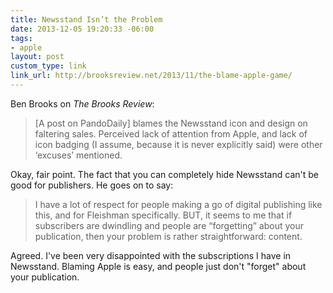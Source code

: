```yaml
---
title: Newsstand Isn’t the Problem
date: 2013-12-05 19:20:33 -06:00
tags:
- apple
layout: post
custom_type: link
link_url: http://brooksreview.net/2013/11/the-blame-apple-game/
---
```


Ben Brooks on *The Brooks Review*:

>[A post on PandoDaily] blames the Newsstand icon and design on faltering sales. Perceived lack of attention from Apple, and lack of icon badging (I assume, because it is never explicitly said) were other ‘excuses’ mentioned.

Okay, fair point. The fact that you can completely hide Newsstand can't be good for publishers. He goes on to say:

>I have a lot of respect for people making a go of digital publishing like this, and for Fleishman specifically. BUT, it seems to me that if subscribers are dwindling and people are “forgetting” about your publication, then your problem is rather straightforward: content.

Agreed. I've been very disappointed with the subscriptions I have in Newsstand. Blaming Apple is easy, and people just don't "forget" about your publication.
